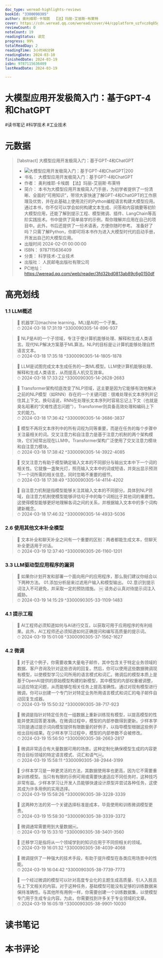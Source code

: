 ```yaml
---
doc_type: weread-highlights-reviews
bookId: "3300090305"
author: 奥利维耶·卡埃朗  【法】玛丽-艾丽斯·布莱特
cover: https://cdn.weread.qq.com/weread/cover/44/cpplatform_uzfvcz8q85gdzbaqvchudt/t7_cpplatform_uzfvcz8q85gdzbaqvchudt1709868767.jpg
reviewCount: 0
noteCount: 19
readingStatus: 读完
progress: 99%
totalReadDay: 2
readingTime: 3小时46分钟
readingDate: 2024-03-10
finishedDate: 2024-03-19
isbn: 9787115636409
lastReadDate: 2024-03-19

---
```


# 大模型应用开发极简入门：基于GPT-4和ChatGPT


#读书笔记 #科学技术 #工业技术

# 元数据
> [!abstract] 大模型应用开发极简入门：基于GPT-4和ChatGPT
> - ![ 大模型应用开发极简入门：基于GPT-4和ChatGPT|200](https://cdn.weread.qq.com/weread/cover/44/cpplatform_uzfvcz8q85gdzbaqvchudt/t7_cpplatform_uzfvcz8q85gdzbaqvchudt1709868767.jpg)
> - 书名： 大模型应用开发极简入门：基于GPT-4和ChatGPT
> - 作者： 奥利维耶·卡埃朗  【法】玛丽-艾丽斯·布莱特
> - 简介： 本书为大模型应用开发极简入门手册，为初学者提供了一份清晰、全面的“可用知识”，带领大家快速了解GPT-4和ChatGPT的工作原理及优势，并在此基础上使用流行的Python编程语言构建大模型应用。通过本书，你不仅可以学会如何构建文本生成、问答和内容摘要等初阶大模型应用，还能了解到提示工程、模型微调、插件、LangChain等高阶实践技术。书中提供了简单易学的示例，帮你理解并应用在自己的项目中。此外，书后还提供了一份术语表，方便你随时参考。  准备好了吗？只需了解Python，你即可将本书作为进入大模型时代的启动手册，开发出自己的大模型应用。
> - 出版时间 2024-02-01 00:00:00
> - ISBN： 9787115636409
> - 分类： 科学技术-工业技术
> - 出版社： 人民邮电出版社有限公司
> - PC地址：https://weread.qq.com/web/reader/3fd32bd0813ab89c6g0150df

# 高亮划线


### 1.1 LLM概述

> 📌 机器学习(machine learning，ML)是AI的一个子集。  
> ⏱ 2024-03-18 17:31:19 ^3300090305-14-896-937

> 📌 NLP是AI的一个子领域，专注于使计算机能够处理、解释和生成人类语言。现代NLP解决方案基于ML算法。NLP的目标是让计算机能够处理自然语言文本。  
> ⏱ 2024-03-18 17:35:18 ^3300090305-14-1805-1878

> 📌 LLM是试图完成文本生成任务的一类ML模型。LLM使计算机能够处理、解释和生成人类语言，从而提高人机交互效率。  
> ⏱ 2024-03-18 17:33:22 ^3300090305-14-2628-2683

> 📌 Transformer架构彻底改变了NLP领域，这主要是因为它能够有效地解决之前的NLP模型（如RNN）存在的一个关键问题：很难处理长文本序列并记住其上下文。换句话说，RNN在处理长文本序列时容易忘记上下文（也就是臭名昭著的“灾难性遗忘问题”），Transformer则具备高效处理和编码上下文的能力。  
> ⏱ 2024-03-18 17:36:42 ^3300090305-14-3686-3837

> 📌 模型不再将文本序列中的所有词视为同等重要，而是在任务的每个步骤中关注最相关的词。交叉注意力和自注意力是基于注意力机制的两个架构模块，它们经常出现在LLM中。Transformer架构广泛使用了交叉注意力模块和自注意力模块。  
> ⏱ 2024-03-18 17:38:42 ^3300090305-14-3922-4085

> 📌 交叉注意力有助于模型确定输入文本的不同部分与输出文本中下一个词的相关性。它就像一盏聚光灯，照亮输入文本中的词或短语，并突出显示预测下一个词所需的相关信息，同时忽略不重要的细节。  
> ⏱ 2024-03-18 17:38:49 ^3300090305-14-4114-4202

> 📌 自注意力机制是指模型能够关注其输入文本的不同部分。具体到NLP领域，自注意力机制使模型能够评估句子中的每个词相比于其他词的重要性。这使得模型能够更好地理解各词之间的关系，并根据输入文本中的多个词构建新概念。  
> ⏱ 2024-03-18 17:46:32 ^3300090305-14-4933-5036

### 2.6 使用其他文本补全模型

> 📌 文本补全和聊天补全之间有一个重要的区别：两者都能生成文本，但聊天补全更适用于对话。  
> ⏱ 2024-03-19 12:37:40 ^3300090305-26-1160-1201

### 3.3 LLM驱动型应用程序的漏洞

> 📌 如果你计划开发和部署一个面向用户的应用程序，那么我们建议你结合以下两种方法。
01.添加分析层来过滤用户输入和模型输出。
02.意识到提示词注入不可避免，并采取一定的预防措施。
￼ 请务必认真对待提示词注入威胁。  
> ⏱ 2024-03-19 14:15:29 ^3300090305-33-1109-1483

### 4.1 提示工程

> 📌 AI工程师必须知道如何与AI进行交互，以获取可用于应用程序的有利结果。此外，AI工程师还必须知道如何正确提问和编写高质量的提示词。  
> ⏱ 2024-03-19 15:01:08 ^3300090305-37-1562-1627

### 4.2 微调

> 📌 对于这个例子，你需要收集大量电子邮件，其中包含关于特定业务领域的数据、客户咨询及针对这些咨询的回复。然后，你可以使用这些数据微调现有模型，以使模型学习公司所用的语言模式和词汇。微调后的模型本质上是基于OpenAI提供的原始模型构建的新模型，其中模型的内部权重被调整，以适应特定问题，从而能够在相关任务上提高准确性。通过对现有模型进行微调，你可以创建一个专门针对特定业务所用语言模式和词汇的电子邮件自动回复生成器。  
> ⏱ 2024-03-19 15:50:32 ^3300090305-38-717-923

> 📌 微调是指针对特定任务在一组数据上重新训练现有模型，以提高模型的性能并使其回答更准确。在微调过程中，模型的内部参数得到更新。少样本学习则是通过提示词向模型提供有限数量的好例子，以指导模型根据这些例子给出目标结果。在少样本学习过程中，模型的内部参数不会被修改。  
> ⏱ 2024-03-19 15:56:50 ^3300090305-38-2663-2817

> 📌 微调非常适合有大量数据可用的场景。这种定制化确保模型生成的内容更符合目标领域的特定语言模式、词汇和语气￼。  
> ⏱ 2024-03-19 15:58:11 ^3300090305-38-2944-3199

> 📌 少样本学习是一种更灵活的方法，其数据使用率也更高，因为它不需要重新训练模型。当只有有限的示例可用或需要快速适应不同任务时，这种技巧非常有益。少样本学习让开发人员能够快速设计原型并尝试各种任务，这使其成为许多用例的实用选择。  
> ⏱ 2024-03-19 15:58:26 ^3300090305-38-3228-3339

> 📌 这两种方法的另一个关键选择标准是成本，毕竟使用和训练微调模型更贵。  
> ⏱ 2024-03-19 15:58:30 ^3300090305-38-3339-3372

> 📌 微调通常需要用到大量数据￼。  
> ⏱ 2024-03-19 15:33:10 ^3300090305-38-3401-3560

> 📌 迁移学习是指将从一个领域学到的知识应用于不同但相关的领域。  
> ⏱ 2024-03-19 16:01:32 ^3300090305-38-4039-4068

> 📌 微调提供了一种强大的技术手段，有助于提升模型在各类应用场景中的性能。  
> ⏱ 2024-03-19 16:04:42 ^3300090305-38-7739-7773

> 📌 一个经过微调的模型可以针对高度专业化的主题生成高质量、引人入胜且与上下文相关的内容。对于这种任务，基础模型可能没有足够的训练数据来保持准确性。与其他所有用例一样，你需要创建一个训练数据集，以使模型专门用于生成专业内容。为此，你需要找到许多关于专业领域的文章。  
> ⏱ 2024-03-19 16:05:19 ^3300090305-38-9901-10030



# 读书笔记




# 本书评论

